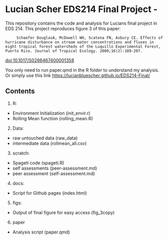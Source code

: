 # Lucian Scher EDS214 Final Project - 

This repository contains the code and analysis for Lucians final project in EDS 214. This project reproduces figure 3 of this paper:

         Schaefer DouglasA, McDowell WH, Scatena FN, Asbury CE. Effects of hurricane disturbance on stream water concentrations and fluxes in eight tropical forest watersheds of the Luquillo Experimental Forest, Puerto Rico. Journal of Tropical Ecology. 2000;16(2):189-207. 
<doi:10.1017/S0266467400001358>
         
You only need to run paper.qmd in the R folder to understand my analysis. 
Or simply use this link https://lucianbluescher.github.io/EDS214-Final/

## Contents
1. R: 
- Environment Initialization (init_envir.r) 
- Rolling Mean function (rolling_mean.R)
2. Data: 
- raw untouched data (raw_data)
- intermediate data (rollmean_all.csv)
3. scratch: 
-  Spageti code (spageti.R)
- self assessments (peer-assessment.md)
- peer assessment (self-assessment.md)
4. docs: 
- Script for Github pages (index.html)
5. figs:
- Output of final figure for easy access (fig_3copy)
6. paper
- Analysis script (paper.qmd)
